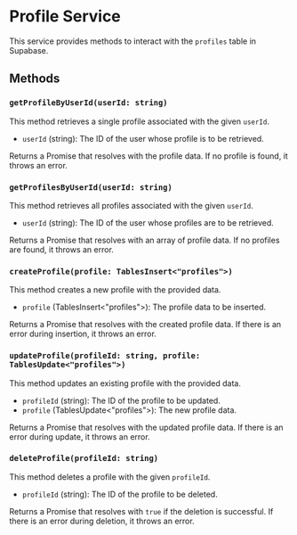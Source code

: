 # Profile Service

This service provides methods to interact with the `profiles` table in Supabase.

## Methods

### `getProfileByUserId(userId: string)`

This method retrieves a single profile associated with the given `userId`. 

- `userId` (string): The ID of the user whose profile is to be retrieved.

Returns a Promise that resolves with the profile data. If no profile is found, it throws an error.

### `getProfilesByUserId(userId: string)`

This method retrieves all profiles associated with the given `userId`.

- `userId` (string): The ID of the user whose profiles are to be retrieved.

Returns a Promise that resolves with an array of profile data. If no profiles are found, it throws an error.

### `createProfile(profile: TablesInsert<"profiles">)`

This method creates a new profile with the provided data.

- `profile` (TablesInsert<"profiles">): The profile data to be inserted.

Returns a Promise that resolves with the created profile data. If there is an error during insertion, it throws an error.

### `updateProfile(profileId: string, profile: TablesUpdate<"profiles">)`

This method updates an existing profile with the provided data.

- `profileId` (string): The ID of the profile to be updated.
- `profile` (TablesUpdate<"profiles">): The new profile data.

Returns a Promise that resolves with the updated profile data. If there is an error during update, it throws an error.

### `deleteProfile(profileId: string)`

This method deletes a profile with the given `profileId`.

- `profileId` (string): The ID of the profile to be deleted.

Returns a Promise that resolves with `true` if the deletion is successful. If there is an error during deletion, it throws an error.
